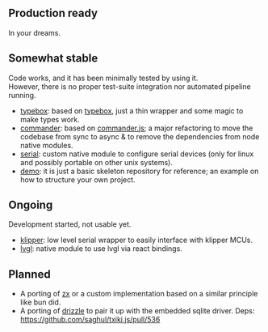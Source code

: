 ## Production ready

In your dreams.

## Somewhat stable

Code works, and it has been minimally tested by using it.  
However, there is no proper test-suite integration nor automated pipeline running.

- [typebox](https://github.com/KaruroChori/typebox-txiki-module): based on [typebox](https://github.com/sinclairzx81/typebox), just a thin wrapper and some magic to make types work.
- [commander](https://github.com/KaruroChori/commander-txiki-module): based on [commander.js](https://github.com/tj/commander.js); a major refactoring to move the codebase from sync to async & to remove the dependencies from node native modules.
- [serial](https://github.com/KaruroChori/serial-txiki-module): custom native module to configure serial devices (only for linux and possibly portable on other unix systems).
- [demo](https://github.com/KaruroChori/demo-txiki-module): it is just a basic skeleton repository for reference; an example on how to structure your own project.

## Ongoing

Development started, not usable yet.

- [klipper](https://github.com/KaruroChori/klipper-txiki-module): low level serial wrapper to easily interface with klipper MCUs.
- [lvgl](https://github.com/KaruroChori/lvgl-txiki-module): native module to use lvgl via react bindings.

## Planned

- A porting of [zx](https://github.com/google/zx) or a custom implementation based on a similar principle like bun did.
- A porting of [drizzle](https://orm.drizzle.team/) to pair it up with the embedded sqlite driver. Deps: https://github.com/saghul/txiki.js/pull/536
